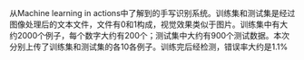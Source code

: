从Machine learning in actions中了解到的手写识别系统。训练集和测试集是经过图像处理后的文本文件，文件有0和1构成，视觉效果类似于图片。训练集中有大约2000个例子，每个数字大约有200个；测试集中大约有900个测试数据。本次分别上传了训练集和测试集的各10各例子。训练完后经检测，错误率大约是1.1%